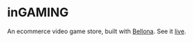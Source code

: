 # inGAMING

An ecommerce video game store, built with [Bellona](https://github.com/jlwalkerlg/bellona). See it [live](https://ingaming.walkerjordan.com).
